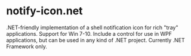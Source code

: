 # notify-icon.net
.NET-friendly implementation of a shell notification icon for rich "tray" applications. Support for Win 7-10. Include a control for use in WPF applications, but can be used in any kind of .NET project. Currently .NET Framework only.
